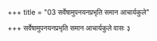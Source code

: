 +++
title = "03 सर्वेषामुपनयनप्रभृति समान आचार्यकुले"

+++
सर्वेषामुपनयनप्रभृति समान आचार्यकुले वासः ३